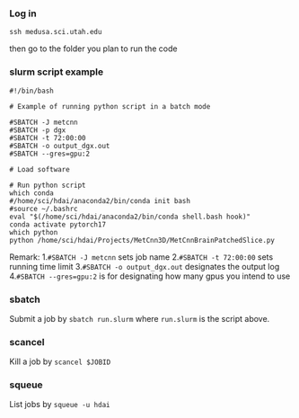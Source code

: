 ### Log in
```
ssh medusa.sci.utah.edu
```
then go to the folder you plan to run the code

### slurm script example
```
#!/bin/bash

# Example of running python script in a batch mode

#SBATCH -J metcnn
#SBATCH -p dgx
#SBATCH -t 72:00:00
#SBATCH -o output_dgx.out
#SBATCH --gres=gpu:2

# Load software

# Run python script
which conda
#/home/sci/hdai/anaconda2/bin/conda init bash
#source ~/.bashrc
eval "$(/home/sci/hdai/anaconda2/bin/conda shell.bash hook)"
conda activate pytorch17
which python
python /home/sci/hdai/Projects/MetCnn3D/MetCnnBrainPatchedSlice.py
```
Remark:
1.`#SBATCH -J metcnn` sets job name
2.`#SBATCH -t 72:00:00` sets running time limit
3.`#SBATCH -o output_dgx.out` designates the output log
4.`#SBATCH --gres=gpu:2` is for designating how many gpus you intend to use

### sbatch
Submit a job by
```sbatch run.slurm```
where `run.slurm` is the script above.

### scancel
Kill a job by
```scancel $JOBID```

### squeue
List jobs by
`squeue -u hdai`